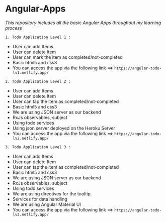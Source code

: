 # Angular-Apps
*This repository includes all the basic Angular Apps throughout my learning process*


```1. Todo Application Level 1 :```

  - User can add Items
  - User can delete Item
  - User can mark the item as completed/not-completed
  - Basic html5 and css3
  - You can access the app via the following link ==> ``https://angular-todo-lv1.netlify.app/``


```2. Todo Application Level 2 :```

  - User can add Items
  - User can delete Item
  - User can tap the item as completed/not-completed
  - Basic html5 and css3
  - We are using JSON server as our backend
  - RxJs observables, subject
  - Using todo services
  - Using json server deployed on the Heroku Server
  - You can access the app via the following link ==> ``https://angular-todo-lv2.netlify.app/``
  
  
  
```3. Todo Application Level 3 :```

  - User can add Items
  - User can delete Item
  - User can tap the item as completed/not-completed
  - Basic html5 and css3
  - We are using JSON server as our backend
  - RxJs observables, subject
  - Using todo services
  - We are using directives for the tooltip.
  - Services for data handling
  - We are using Angular Material UI
  - You can access the app via the following link ==> ``https://angular-todo-lv3.netlify.app/``
  

